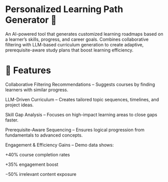 # Personalized Learning Path Generator 🎯

An AI-powered tool that generates customized learning roadmaps based on a learner’s skills, progress, and career goals.
Combines collaborative filtering with LLM-based curriculum generation to create adaptive, prerequisite-aware study plans that boost learning efficiency.

# 🚀 Features

Collaborative Filtering Recommendations – Suggests courses by finding learners with similar progress.

LLM-Driven Curriculum – Creates tailored topic sequences, timelines, and project ideas.

Skill Gap Analysis – Focuses on high-impact learning areas to close gaps faster.

Prerequisite-Aware Sequencing – Ensures logical progression from fundamentals to advanced concepts.

Engagement & Efficiency Gains – Demo data shows:

+40% course completion rates

+35% engagement boost

−50% irrelevant content exposure
